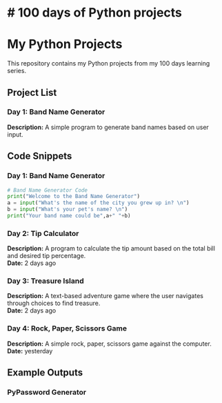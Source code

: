<h1># 100 days of Python projects</h1>

# My Python Projects

This repository contains my Python projects from my 100 days learning series.

## Project List

### Day 1: Band Name Generator
**Description:** A simple program to generate band names based on user input.  

## Code Snippets

### Day 1: Band Name Generator
```python
# Band Name Generator Code
print("Welcome to the Band Name Generator")
a = input("What's the name of the city you grew up in? \n")
b = input("What's your pet's name? \n")
print("Your band name could be",a+" "+b)
```

### Day 2: Tip Calculator
**Description:** A program to calculate the tip amount based on the total bill and desired tip percentage.  
**Date:** 2 days ago

### Day 3: Treasure Island
**Description:** A text-based adventure game where the user navigates through choices to find treasure.  
**Date:** 2 days ago

### Day 4: Rock, Paper, Scissors Game
**Description:** A simple rock, paper, scissors game against the computer.  
**Date:** yesterday

## Example Outputs

### PyPassword Generator
